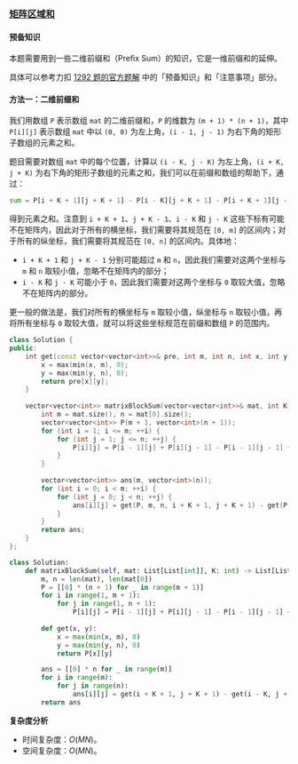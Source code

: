 ### [矩阵区域和](https://leetcode.cn/problems/matrix-block-sum/solutions/101300/ju-zhen-qu-yu-he-by-leetcode-solution/)

#### 预备知识

本题需要用到一些二维前缀和（Prefix Sum）的知识，它是一维前缀和的延伸。

具体可以参考力扣 [1292 题的官方题解](https://leetcode-cn.com/problems/maximum-side-length-of-a-square-with-sum-less-than-or-equal-to-threshold/solution/yuan-su-he-xiao-yu-deng-yu-yu-zhi-de-zheng-fang-xi/) 中的「预备知识」和「注意事项」部分。

#### 方法一：二维前缀和

我们用数组 `P` 表示数组 `mat` 的二维前缀和，`P` 的维数为 `(m + 1) * (n + 1)`，其中 `P[i][j]` 表示数组 `mat` 中以 `(0, 0)` 为左上角，`(i - 1, j - 1)` 为右下角的矩形子数组的元素之和。

题目需要对数组 `mat` 中的每个位置，计算以 `(i - K, j - K)` 为左上角，`(i + K, j + K)` 为右下角的矩形子数组的元素之和，我们可以在前缀和数组的帮助下，通过：

```python
sum = P[i + K + 1][j + K + 1] - P[i - K][j + K + 1] - P[i + K + 1][j - K] + P[i - K][j - K]
```

得到元素之和。注意到 `i + K + 1`、`j + K - 1`、`i - K` 和 `j - K` 这些下标有可能不在矩阵内，因此对于所有的横坐标，我们需要将其规范在 `[0, m]` 的区间内；对于所有的纵坐标，我们需要将其规范在 `[0, n]` 的区间内。具体地：

-   `i + K + 1` 和 `j + K - 1` 分别可能超过 `m` 和 `n`，因此我们需要对这两个坐标与 `m` 和 `n` 取较小值，忽略不在矩阵内的部分；
-   `i - K` 和 `j - K` 可能小于 `0`，因此我们需要对这两个坐标与 `0` 取较大值，忽略不在矩阵内的部分。

更一般的做法是，我们对所有的横坐标与 `m` 取较小值，纵坐标与 `n` 取较小值，再将所有坐标与 `0` 取较大值，就可以将这些坐标规范在前缀和数组 `P` 的范围内。

```cpp
class Solution {
public:
    int get(const vector<vector<int>>& pre, int m, int n, int x, int y) {
        x = max(min(x, m), 0);
        y = max(min(y, n), 0);
        return pre[x][y];
    }
    
    vector<vector<int>> matrixBlockSum(vector<vector<int>>& mat, int K) {
        int m = mat.size(), n = mat[0].size();
        vector<vector<int>> P(m + 1, vector<int>(n + 1));
        for (int i = 1; i <= m; ++i) {
            for (int j = 1; j <= n; ++j) {
                P[i][j] = P[i - 1][j] + P[i][j - 1] - P[i - 1][j - 1] + mat[i - 1][j - 1];
            }
        }
        
        vector<vector<int>> ans(m, vector<int>(n));
        for (int i = 0; i < m; ++i) {
            for (int j = 0; j < n; ++j) {
                ans[i][j] = get(P, m, n, i + K + 1, j + K + 1) - get(P, m, n, i - K, j + K + 1) - get(P, m, n, i + K + 1, j - K) + get(P, m, n, i - K, j - K);
            }
        }
        return ans;
    }
};
```

```python
class Solution:
    def matrixBlockSum(self, mat: List[List[int]], K: int) -> List[List[int]]:
        m, n = len(mat), len(mat[0])
        P = [[0] * (n + 1) for _ in range(m + 1)]
        for i in range(1, m + 1):
            for j in range(1, n + 1):
                P[i][j] = P[i - 1][j] + P[i][j - 1] - P[i - 1][j - 1] + mat[i - 1][j - 1]
        
        def get(x, y):
            x = max(min(x, m), 0)
            y = max(min(y, n), 0)
            return P[x][y]

        ans = [[0] * n for _ in range(m)]
        for i in range(m):
            for j in range(n):
                ans[i][j] = get(i + K + 1, j + K + 1) - get(i - K, j + K + 1) - get(i + K + 1, j - K) + get(i - K, j - K);
        return ans
```

**复杂度分析**

-   时间复杂度：$O(MN)$。
-   空间复杂度：$O(MN)$。
